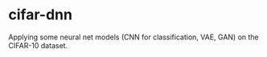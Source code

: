 # cifar-dnn
Applying some neural net models (CNN for classification, VAE, GAN) on the CIFAR-10 dataset.
